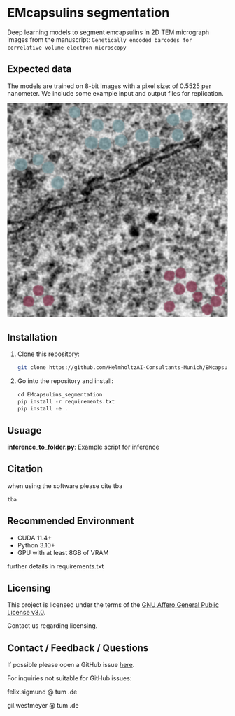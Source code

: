 # EMcapsulins segmentation
Deep learning models to segment emcapsulins in 2D TEM micrograph images from the manuscript:
`Genetically encoded barcodes for correlative volume electron microscopy`

## Expected data
The models are trained on 8-bit images with a pixel size: of 0.5525 per nanometer.
We include some example input and output files for replication.

![Image](documentation/example_pngs/crop.png "cropped microscopy")



## Installation

1) Clone this repository:
    ```bash
    git clone https://github.com/HelmholtzAI-Consultants-Munich/EMcapsulins_segmentation.git
    ```
2) Go into the repository and install:
    ```
    cd EMcapsulins_segmentation
    pip install -r requirements.txt
    pip install -e .
    ```
## Usuage

**inference_to_folder.py**: Example script for inference



## Citation
when using the software please cite tba

```
tba
```

## Recommended Environment
* CUDA 11.4+
* Python 3.10+
* GPU with at least 8GB of VRAM

further details in requirements.txt

## Licensing

This project is licensed under the terms of the [GNU Affero General Public License v3.0](https://www.gnu.org/licenses/agpl-3.0.de.html).

Contact us regarding licensing.

## Contact / Feedback / Questions
If possible please open a GitHub issue [here](https://github.com/HelmholtzAI-Consultants-Munich/EMcapsulins_segmentation/issues).

For inquiries not suitable for GitHub issues:

felix.sigmund @ tum .de

gil.westmeyer @ tum .de
